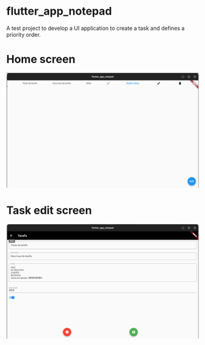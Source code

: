 # flutter_app_notepad

A test project to develop a UI application to create a task and defines a priority order.

# Home screen

![alt text](docs/tela_inicial.png "Home screen")

# Task edit screen

![alt text](docs/tela_edit.png "edit screen")
